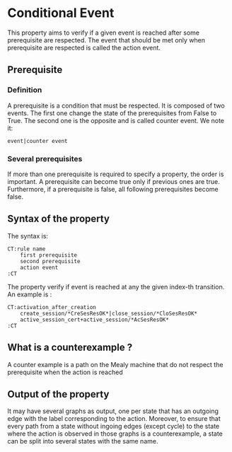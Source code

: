 # Conditional Event

This property aims to verify if a given event is reached after some prerequisite are respected.
The event that should be met only when prerequisite are respected is called the action event.

## Prerequisite

### Definition

A prerequisite is a condition that must be respected.
It is composed of two events. 
The first one change the state of the prerequisites from False to True.
The second one is the opposite and is called counter event.
We note it:
```
event|counter event
```

### Several prerequisites

If more than one prerequisite is required to specify a property, the order is important. A prerequisite can become true only if previous ones are true. Furthermore, if a prerequisite is false, all following prerequisites become false.


## Syntax of the property


The syntax is:

```
CT:rule name
    first prerequisite
    second prerequisite
    action event
:CT
```
The property verify if event is reached at any the given index-th transition.
An example is :
```
CT:activation_after_creation
    create_session/*CreSesResOK*|close_session/*CloSesResOK*
    active_session_cert+active_session/*AcSesResOK*
:CT
```


## What is a counterexample ?

A counter example is a path on the Mealy machine that do not respect the prerequisite when the action is reached

## Output of the property

It may have several graphs as output, one per state that has an outgoing edge with the label corresponding to the action. Moreover, to ensure that every path from a state without ingoing edges (except cycle) to the state where the action is observed in those graphs is a counterexample, a state can be split into several states with the same name.


